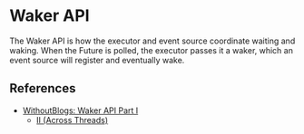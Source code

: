 # Waker API

The Waker API is how the executor and event source coordinate waiting and waking. When the Future is polled, the executor passes it a waker, which an event source will register and eventually wake.

## References

* [WithoutBlogs: Waker API Part I](https://boats.gitlab.io/blog/post/wakers-i/)
    * [II (Across Threads)](https://boats.gitlab.io/blog/post/wakers-ii/)